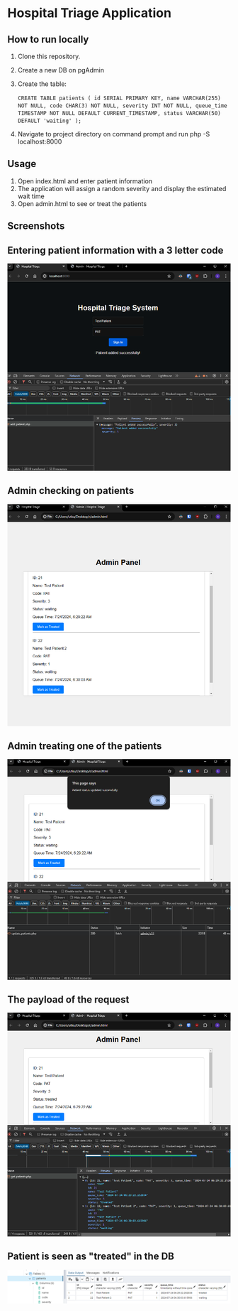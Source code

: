 # Hospital Triage Application

## How to run locally
1. Clone this repository.
2. Create a new DB on pgAdmin
3. Create the table: 
    
    `CREATE TABLE patients (
    id SERIAL PRIMARY KEY,
    name VARCHAR(255) NOT NULL,
    code CHAR(3) NOT NULL,
    severity INT NOT NULL,
    queue_time TIMESTAMP NOT NULL DEFAULT CURRENT_TIMESTAMP,
    status VARCHAR(50) DEFAULT 'waiting'
    );`

4. Navigate to project directory on command prompt and run php -S localhost:8000


## Usage
1. Open index.html and enter patient information
2. The application will assign a random severity and display the estimated wait time
3. Open admin.html to see or treat the patients 

## Screenshots

## Entering patient information with a 3 letter code
![Screenshot 1](docs/newpatient.png)



## Admin checking on patients
![Screenshot 2](docs/admin.png)



## Admin treating one of the patients
![Screenshot 3](docs/admintreating.png)



## The payload of the request
![Screenshot 4](docs/adminpayload.png)



## Patient is seen as "treated" in the DB
![Screenshot 5](docs/database.png)

